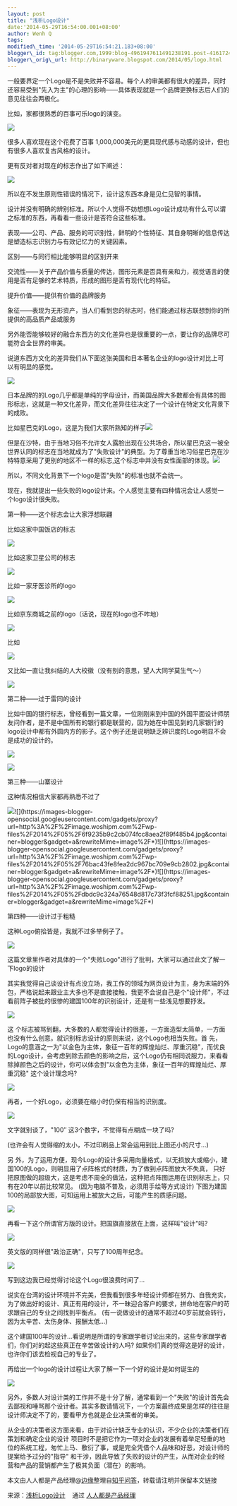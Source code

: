 ```yaml
--- 
layout: post 
title: "浅析Logo设计" 
date:'2014-05-29T16:54:00.001+08:00' 
author: Wenh Q
tags:
modified\_time: '2014-05-29T16:54:21.183+08:00' 
blogger\_id: tag:blogger.com,1999:blog-4961947611491238191.post-4161724352218917232
blogger\_orig\_url: http://binaryware.blogspot.com/2014/05/logo.html
---
```

一般要界定一个Logo是不是失败并不容易。每个人的审美都有很大的差异，同时还容易受到"先入为主"的心理的影响——具体表现就是一个品牌更换标志后人们的意见往往会两极化。



比如，家都很熟悉的百事可乐logo的演变。



![](https://images-blogger-opensocial.googleusercontent.com/gadgets/proxy?url=http%3A%2F%2Fimage.woshipm.com%2Fwp-files%2F2014%2F05%2F6d81732190ea89d9ad827d680e351e01.jpg&container=blogger&gadget=a&rewriteMime=image%2F*)



很多人喜欢现在这个花费了百事
1,000,000美元的更具现代感与动感的设计，但也有很多人喜欢复古风格的设计。



更有反对者对现在的标志作出了如下阐述：



![](https://images-blogger-opensocial.googleusercontent.com/gadgets/proxy?url=http%3A%2F%2Fimage.woshipm.com%2Fwp-files%2F2014%2F05%2F0e63f273721f24e8950b7fb47d31f7f8.jpg&container=blogger&gadget=a&rewriteMime=image%2F*)



所以在不发生原则性错误的情况下，设计这东西本身是见仁见智的事情。





设计并没有明确的辨别标准。所以个人觉得不妨想想Logo设计成功有什么可以谓之标准的东西，再看看一些设计是否符合这些标准。

表现——公司、产品、服务的可识别性，鲜明的个性特征、其自身明晰的信息传达是塑造标志识别力与有效记忆力的关键因素。

区别——与同行相比能够明显的区别开来

交流性——关于产品价值与质量的传达，图形元素是否具有亲和力，视觉语言的使用是否有足够的艺术特质，形成的图形是否有现代化的特征。

提升价值——提供有价值的品牌服务

象征——表现为无形资产，当人们看到您的标志时，他们能通过标志联想到你的所提供的高品质产品或服务



另外能否能够较好的融合东西方的文化差异也是很重要的一点，要让你的品牌尽可能符合全世界的审美。



说道东西方文化的差异我们从下面这张美国和日本著名企业的logo设计对比上可以有明显的感觉。



![](https://images-blogger-opensocial.googleusercontent.com/gadgets/proxy?url=http%3A%2F%2Fimage.woshipm.com%2Fwp-files%2F2014%2F05%2F96d04bfa80f403e6d9191759c9c2e0e6.jpg&container=blogger&gadget=a&rewriteMime=image%2F*)



日本品牌的的Logo几乎都是单纯的字母设计，而美国品牌大多数都会有具体的图形标志，这就是一种文化差异，而文化差异往往决定了一个设计在特定文化背景下的成败。



比如星巴克的Logo，这是为我们大家所熟知的样子![](https://images-blogger-opensocial.googleusercontent.com/gadgets/proxy?url=http%3A%2F%2Fimage.woshipm.com%2Fwp-files%2F2014%2F05%2F25d4f6ac09a53d60950a10fa9b7b4939.jpg&container=blogger&gadget=a&rewriteMime=image%2F*)



但是在沙特，由于当地习俗不允许女人露脸出现在公共场合，所以星巴克这一被全世界认同的标志在当地就成为了"失败设计"的典型。为了尊重当地习俗星巴克在沙特特意采用了更别的地区不一样的标志,这个标志中并没有女性面部的体现。![](https://images-blogger-opensocial.googleusercontent.com/gadgets/proxy?url=http%3A%2F%2Fimage.woshipm.com%2Fwp-files%2F2014%2F05%2F16c8c7035395b810ed67e011a62cc0a1.jpg&container=blogger&gadget=a&rewriteMime=image%2F*)



所以，不同文化背景下一个logo是否"失败"的标准也就不会统一。



现在，我就提出一些失败的logo设计来。个人感觉主要有四种情况会让人感觉一个logo设计很失败。



第一种——这个标志会让大家浮想联翩



比如这家中国饭店的标志



![](https://images-blogger-opensocial.googleusercontent.com/gadgets/proxy?url=http%3A%2F%2Fimage.woshipm.com%2Fwp-files%2F2014%2F05%2F825dc7c38095023e573c04a29c7a5a94.jpg&container=blogger&gadget=a&rewriteMime=image%2F*)

比如这家卫星公司的标志

![](https://images-blogger-opensocial.googleusercontent.com/gadgets/proxy?url=http%3A%2F%2Fimage.woshipm.com%2Fwp-files%2F2014%2F05%2Fa6fb970aaf414c3147d3cf1f36c78097.jpg&container=blogger&gadget=a&rewriteMime=image%2F*)



比如一家牙医诊所的logo



![](https://images-blogger-opensocial.googleusercontent.com/gadgets/proxy?url=http%3A%2F%2Fimage.woshipm.com%2Fwp-files%2F2014%2F05%2Fa6aa832b91bbeccf6e0e27d038a8aaba.jpg&container=blogger&gadget=a&rewriteMime=image%2F*)



比如京东商城之前的logo（话说，现在的logo也不咋地）



![](https://images-blogger-opensocial.googleusercontent.com/gadgets/proxy?url=http%3A%2F%2Fimage.woshipm.com%2Fwp-files%2F2014%2F05%2F850b9fa2f0d0e0b60b71079c5cfec765.jpg&container=blogger&gadget=a&rewriteMime=image%2F*)



比如



![](https://images-blogger-opensocial.googleusercontent.com/gadgets/proxy?url=http%3A%2F%2Fimage.woshipm.com%2Fwp-files%2F2014%2F05%2Fc051b794e207cb9f975604ee9f0c5eb9.jpg&container=blogger&gadget=a&rewriteMime=image%2F*)

又比如一直让我纠结的人大校徽（没有别的意思，望人大同学莫生气～）



![](https://images-blogger-opensocial.googleusercontent.com/gadgets/proxy?url=http%3A%2F%2Fimage.woshipm.com%2Fwp-files%2F2014%2F05%2Fc4ba1ac4969fa7a2dcfc6a1aeac8fb84.jpg&container=blogger&gadget=a&rewriteMime=image%2F*)



第二种——过于雷同的设计



比如中国的银行标志，曾经看到一篇文章，一位刚刚来到中国的外国平面设计师朋友问作者，是不是中国所有的银行都是联营的，因为她在中国见到的几家银行的logo设计中都有外圆内方的影子。这个例子还是说明缺乏辨识度的Logo明显不会是成功的设计的。



![](https://images-blogger-opensocial.googleusercontent.com/gadgets/proxy?url=http%3A%2F%2Fimage.woshipm.com%2Fwp-files%2F2014%2F05%2F63b16d87ea55710da5bae065a1e79ccc.jpg&container=blogger&gadget=a&rewriteMime=image%2F*)



![](https://images-blogger-opensocial.googleusercontent.com/gadgets/proxy?url=http%3A%2F%2Fimage.woshipm.com%2Fwp-files%2F2014%2F05%2F998d508ba7839981ba5e86479e9a62c2.jpg&container=blogger&gadget=a&rewriteMime=image%2F*)



第三种——山寨设计



这种情况相信大家都再熟悉不过了



![](https://images-blogger-opensocial.googleusercontent.com/gadgets/proxy?url=http%3A%2F%2Fimage.woshipm.com%2Fwp-files%2F2014%2F05%2Fee23a9da2e06e93d0fc58eaf4d5accf6.jpg&container=blogger&gadget=a&rewriteMime=image%2F*)![](https://images-blogger-opensocial.googleusercontent.com/gadgets/proxy?url=http%3A%2F%2Fimage.woshipm.com%2Fwp-files%2F2014%2F05%2F6f9235b9c2cb074fcc8aea2f89f485b4.jpg&container=blogger&gadget=a&rewriteMime=image%2F*)![](https://images-blogger-opensocial.googleusercontent.com/gadgets/proxy?url=http%3A%2F%2Fimage.woshipm.com%2Fwp-files%2F2014%2F05%2F76bac43fe8fea2dc967bc709e9cb2802.jpg&container=blogger&gadget=a&rewriteMime=image%2F*)![](https://images-blogger-opensocial.googleusercontent.com/gadgets/proxy?url=http%3A%2F%2Fimage.woshipm.com%2Fwp-files%2F2014%2F05%2Fdbdc9c324a76548d817c73f3fcf88251.jpg&container=blogger&gadget=a&rewriteMime=image%2F*)



第四种——设计过于粗糙



这种Logo俯拾皆是，我就不过多举例子了。



![](https://images-blogger-opensocial.googleusercontent.com/gadgets/proxy?url=http%3A%2F%2Fimage.woshipm.com%2Fwp-files%2F2014%2F05%2F68e6f4ccd80c71ec08bcf8acdae9b912.jpg&container=blogger&gadget=a&rewriteMime=image%2F*)







这篇文章里作者对具体的一个"失败Logo"进行了批判，大家可以通过此文了解一下logo的设计





其实我觉得自己谈设计有点没立场，我工作的领域为网页设计为主，身为末端的外包，严格说起来跟业主大多也不是直接接触，我更不会说自己是个"设计师"，不过看前阵子被批的很惨的建国100年的识别设计，还是有一些浅见想要抒发。

![](https://images-blogger-opensocial.googleusercontent.com/gadgets/proxy?url=http%3A%2F%2Fimage.woshipm.com%2Fwp-files%2F2014%2F05%2F82a2a8fb904b53fe7e8284e306525677.jpg&container=blogger&gadget=a&rewriteMime=image%2F*)



这
个标志被骂到翻，大多数的人都觉得设计的很差，一方面造型太简单，一方面也没有什么创意。就识别标志设计的原则来说，这个Logo也相当失败。首
先，Logo的意涵之一为"以金色为主体，象征一百年的辉煌灿烂、厚重沉稳"，而优良的Logo设计，会考虑到除去颜色的影响之后，这个Logo仍有相同说服力，来看看除掉颜色之后的设计，你可以体会到"以金色为主体，象征一百年的辉煌灿烂、厚重沉稳"
这个设计理念吗?



![](https://images-blogger-opensocial.googleusercontent.com/gadgets/proxy?url=http%3A%2F%2Fimage.woshipm.com%2Fwp-files%2F2014%2F05%2F3fb859011e85c2f8865b33ad5f0c7193.jpg&container=blogger&gadget=a&rewriteMime=image%2F*)



再者，一个好Logo，必须要在缩小时仍保有相当的识别度。



![](https://images-blogger-opensocial.googleusercontent.com/gadgets/proxy?url=http%3A%2F%2Fimage.woshipm.com%2Fwp-files%2F2014%2F05%2Fc4de473c5010c2dc6d36a6efe57a523f.jpg&container=blogger&gadget=a&rewriteMime=image%2F*)

文字就别谈了，"100″ 这3个数字，不觉得有点糊成一块了吗?

(也许会有人觉得缩的太小，不过印刷品上常会运用到比上图还小的尺寸…)

另
外，为了运用方便，现今Logo的设计多采用向量格式，以无损放大或缩小，建国100的Logo，则明显用了点阵格式的材质，为了做到点阵图放大不失真，
只好把原图做的超级大，这是考虑不周全的做法，这种把点阵图运用在识别标志上，只有在20年以前比较常见。
(因为电脑不普及，必须用手绘等方式设计)
下图为建国100的局部放大图，可知运用上被放大之后，可能产生的质感问题。



![](https://images-blogger-opensocial.googleusercontent.com/gadgets/proxy?url=http%3A%2F%2Fimage.woshipm.com%2Fwp-files%2F2014%2F05%2Ff368c342540dca542114c2df075cc29a.jpg&container=blogger&gadget=a&rewriteMime=image%2F*)



再看一下这个所谓官方版的设计。把国旗直接放在上面，这样叫"设计"吗?



![](https://images-blogger-opensocial.googleusercontent.com/gadgets/proxy?url=http%3A%2F%2Fimage.woshipm.com%2Fwp-files%2F2014%2F05%2F60b51d94670e1dbf329ca62cf8f3206c.jpg&container=blogger&gadget=a&rewriteMime=image%2F*)

英文版的同样很"政治正确"，只写了100周年纪念。



![](https://images-blogger-opensocial.googleusercontent.com/gadgets/proxy?url=http%3A%2F%2Fimage.woshipm.com%2Fwp-files%2F2014%2F05%2F756450eeafd4ddb10e07d4fd116a8bde.jpg&container=blogger&gadget=a&rewriteMime=image%2F*)

写到这边我已经觉得讨论这个Logo很浪费时间了…

说实在台湾的设计环境并不完美，但我看到很多年轻设计师都在努力、自我充实，为了做出好的设计、真正有用的设计，不一昧迎合客户的要求，拼命地在客户的苛求跟自己的专业之间找到平衡点。
(有一说做设计的通常不超过40岁前就会转行，因为太辛苦、太伤身体、报酬太低…)

这个建国100年的设计…看说明是所谓的专家跟学者讨论出来的，这些专家跟学者们，你们对的起这些真正在辛苦做设计的人吗?
如果你们真的觉得这是好的设计，也许你们该去检视自己的专业了。



再给出一个logo的设计过程让大家了解一下一个好的设计是如何诞生的



![](https://images-blogger-opensocial.googleusercontent.com/gadgets/proxy?url=http%3A%2F%2Fimage.woshipm.com%2Fwp-files%2F2014%2F05%2F42ea6a3f152f3ec415de424a7937de03.jpg&container=blogger&gadget=a&rewriteMime=image%2F*)



另外，多数人对设计类的工作并不是十分了解，通常看到一个"失败"的设计首先会去鄙视和唾骂那个设计者。其实多数请情况下，一个方案最终成果是怎样的往往是设计师决定不了的，要看甲方也就是企业决策者的审美。



从企业的决策者这方面来看，由于对设计缺乏专业的认识，不少企业的决策者们在策划和确定企业的设计
项目时不是把它作为一项对企业的发展有着举足轻重的地位的系统工程，匆忙上马、敷衍了事，或是完全凭借个人品味和好恶，对设计师的提案给予过分的"指导"
和干涉，因此导致了失败的设计的产生，从而对企业的经营和产品的营销都产生了极其负面（潜在）的影响。







本文由人人都是产品经理@[边缘](http://weibo.com/kingston1900/home?topnav=1&wvr=5)整理自[知乎问答](http://www.zhihu.com/question/20454540)，转载请注明并保留本文链接
<div>




</div>

<div>

来源：[浅析Logo设计](http://www.woshipm.com/pmd/86946.html) 
  通过 [人人都是产品经理](http://www.woshipm.com/)

</div>
